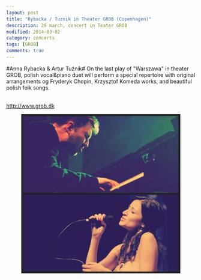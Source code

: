 ```yaml
---
layout: post
title: "Rybacka / Tuznik in Theater GROB (Copenhagen)"
description: 29 march, concert in Teater GROB
modified: 2014-03-02
category: concerts
tags: [GROB]
comments: true
---
```

#Anna Rybacka & Artur Tuźnik#
On the last play of "Warszawa" in theater GROB, polish vocal&piano duet will perform a special repertoire with original arrangements og Fryderyk Chopin, Krzysztof Komeda works, and beautiful polish folk songs. <br><br>

<a href="http://http://www.grob.dk">http://www.grob.dk</a><br>

<figure>
<img src="/images/Anna i Artur.JPG">
</figure>



















